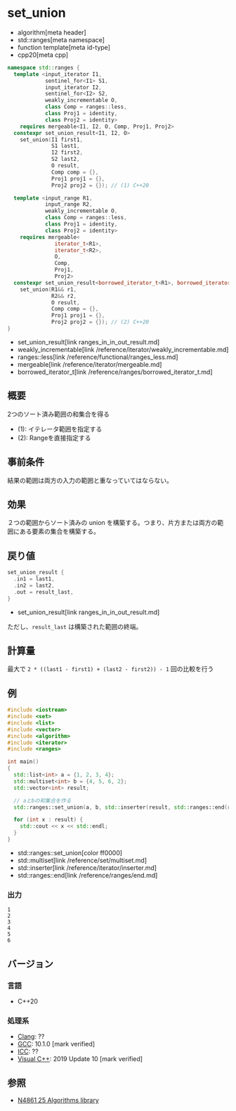 # set_union
* algorithm[meta header]
* std::ranges[meta namespace]
* function template[meta id-type]
* cpp20[meta cpp]

```cpp
namespace std::ranges {
  template <input_iterator I1,
            sentinel_for<I1> S1,
            input_iterator I2,
            sentinel_for<I2> S2,
            weakly_incrementable O,
            class Comp = ranges::less,
            class Proj1 = identity,
            class Proj2 = identity>
    requires mergeable<I1, I2, O, Comp, Proj1, Proj2>
  constexpr set_union_result<I1, I2, O>
    set_union(I1 first1,
              S1 last1,
              I2 first2,
              S2 last2,
              O result,
              Comp comp = {},
              Proj1 proj1 = {},
              Proj2 proj2 = {}); // (1) C++20

  template <input_range R1,
            input_range R2,
            weakly_incrementable O,
            class Comp = ranges::less,
            class Proj1 = identity,
            class Proj2 = identity>
    requires mergeable<
               iterator_t<R1>,
               iterator_t<R2>,
               O,
               Comp,
               Proj1,
               Proj2>
  constexpr set_union_result<borrowed_iterator_t<R1>, borrowed_iterator_t<R2>, O>
    set_union(R1&& r1,
              R2&& r2,
              O result,
              Comp comp = {},
              Proj1 proj1 = {},
              Proj2 proj2 = {}); // (2) C++20
}
```
* set_union_result[link ranges_in_in_out_result.md]
* weakly_incrementable[link /reference/iterator/weakly_incrementable.md]
* ranges::less[link /reference/functional/ranges_less.md]
* mergeable[link /reference/iterator/mergeable.md]
* borrowed_iterator_t[link /reference/ranges/borrowed_iterator_t.md]

## 概要
2つのソート済み範囲の和集合を得る

- (1): イテレータ範囲を指定する
- (2): Rangeを直接指定する

## 事前条件
結果の範囲は両方の入力の範囲と重なっていてはならない。


## 効果
２つの範囲からソート済みの union を構築する。つまり、片方または両方の範囲にある要素の集合を構築する。


## 戻り値
```cpp
set_union_result {
  .in1 = last1,
  .in2 = last2,
  .out = result_last,
}
```
* set_union_result[link ranges_in_in_out_result.md]

ただし、`result_last` は構築された範囲の終端。 

## 計算量
最大で `2 * ((last1 - first1) + (last2 - first2)) - 1` 回の比較を行う

## 例
```cpp example
#include <iostream>
#include <set>
#include <list>
#include <vector>
#include <algorithm>
#include <iterator>
#include <ranges>

int main()
{
  std::list<int> a = {1, 2, 3, 4};
  std::multiset<int> b = {4, 5, 6, 2};
  std::vector<int> result;

  // aとbの和集合を作る
  std::ranges::set_union(a, b, std::inserter(result, std::ranges::end(result)));

  for (int x : result) {
    std::cout << x << std::endl;
  }
}
```
* std::ranges::set_union[color ff0000]
* std::multiset[link /reference/set/multiset.md]
* std::inserter[link /reference/iterator/inserter.md]
* std::ranges::end[link /reference/ranges/end.md]

### 出力
```
1
2
3
4
5
6
```

## バージョン
### 言語
- C++20

### 処理系
- [Clang](/implementation.md#clang): ??
- [GCC](/implementation.md#gcc): 10.1.0 [mark verified]
- [ICC](/implementation.md#icc): ??
- [Visual C++](/implementation.md#visual_cpp): 2019 Update 10 [mark verified]

## 参照
- [N4861 25 Algorithms library](https://timsong-cpp.github.io/cppwp/n4861/algorithms)

